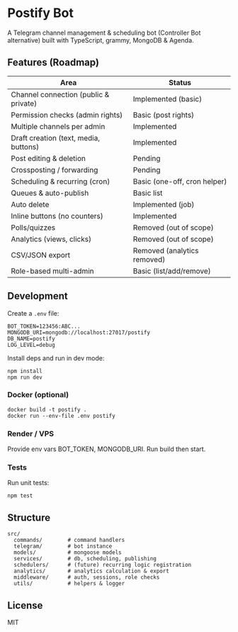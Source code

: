 # Postify Bot

A Telegram channel management & scheduling bot (Controller Bot alternative) built with TypeScript, grammy, MongoDB & Agenda.

## Features (Roadmap)

| Area                                  | Status                       |
| ------------------------------------- | ---------------------------- |
| Channel connection (public & private) | Implemented (basic)          |
| Permission checks (admin rights)      | Basic (post rights)          |
| Multiple channels per admin           | Implemented                  |
| Draft creation (text, media, buttons) | Implemented                  |
| Post editing & deletion               | Pending                      |
| Crossposting / forwarding             | Pending                      |
| Scheduling & recurring (cron)         | Basic (one-off, cron helper) |
| Queues & auto-publish                 | Basic list                   |
| Auto delete                           | Implemented (job)            |
| Inline buttons (no counters)          | Implemented                  |
| Polls/quizzes                         | Removed (out of scope)       |
| Analytics (views, clicks)             | Removed (out of scope)       |
| CSV/JSON export                       | Removed (analytics removed)  |
| Role-based multi-admin                | Basic (list/add/remove)      |

## Development

Create a `.env` file:

```
BOT_TOKEN=123456:ABC...
MONGODB_URI=mongodb://localhost:27017/postify
DB_NAME=postify
LOG_LEVEL=debug
```

Install deps and run in dev mode:

```
npm install
npm run dev
```

### Docker (optional)

```
docker build -t postify .
docker run --env-file .env postify
```

### Render / VPS

Provide env vars BOT_TOKEN, MONGODB_URI. Run build then start.

### Tests

Run unit tests:

```
npm test
```

## Structure

```
src/
  commands/        # command handlers
  telegram/        # bot instance
  models/          # mongoose models
  services/        # db, scheduling, publishing
  schedulers/      # (future) recurring logic registration
  analytics/       # analytics calculation & export
  middleware/      # auth, sessions, role checks
  utils/           # helpers & logger
```

## License

MIT
